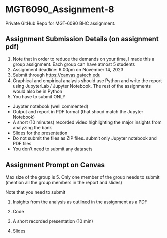 # MGT6090_Assignment-8
Private GitHub Repo for MGT-6090 BHC assignment. 

## Assignment Submission Details (on assignment pdf)

1. Note that in order to reduce the demands on your time, I made this a group assignment. Each group can have atmost 5 students
2. Assignment deadline: 6:00pm on November 14, 2023
3. Submit through https://canvas.gatech.edu
4. Graphical and empirical analysis should use Python and write the report using JupyterLab / Jupyter Notebook. The rest of the assignments would also be in Python
5. You have to submit ONLY
* Juypter notebook (well commented)
* Output and report in PDF format (that shoud match the Jupyter Notebook)
* A short (10 minutes) recorded video highlighting the major insights from analyzing the bank
* Slides for the presentation
* Do not submit the files as ZIP files. submit only Jupyter notebook and PDF files
* You don’t need to submit any datasets



## Assignment Prompt on Canvas
Max size of the group is 5. Only one member of the group needs to submit (mention all the group members in the report and slides)

Note that you need to submit

1. Insights from the analysis as outlined in the assignment as a PDF

2. Code

3. A short recorded presentation (10 min)

4. Slides
